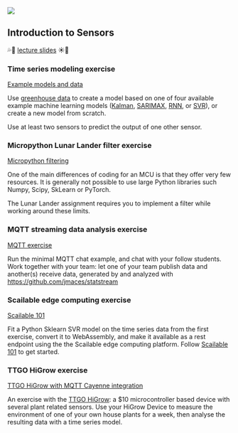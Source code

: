 ![](images/sensor.png)

## Introduction to Sensors

💦🌱 [lecture slides](https://github.com/robinvanemden/sensors/tree/master/_course_slides) ☀🌳

### Time series modeling exercise

[Example models and data](timeseries)

Use [greenhouse data](timeseries/data) to create a model based on one of four available example machine learning models ([Kalman](timeseries/kalman.py), [SARIMAX](timeseries/sarima.py), [RNN](timeseries/pytorch.py), or [SVR](timeseries/svr.py)), or create a new model from scratch. 

Use at least two sensors to predict the output of one other sensor.

### Micropython Lunar Lander filter exercise

[Micropython filtering](micropython)

One of the main differences of coding for an MCU is that they offer very few resources. It is generally not possible to use large Python libraries such Numpy, Scipy, SkLearn or PyTorch.

The Lunar Lander assignment requires you to implement a filter while working around these limits.

### MQTT streaming data analysis exercise

[MQTT exercise](mqtt)

Run the minimal MQTT chat example, and chat with your follow students. Work together with your team: let one of your team publish data and another(s) receive data, generated by and analyzed with https://github.com/jmaces/statstream

### Scailable edge computing exercise

[Scailable 101](https://github.com/scailable/sclbl-tutorials/blob/master/sclbl-101-getting-started/README.md)

Fit a Python Sklearn SVR model on the time series data from the first exercise, convert it to WebAssembly, and make it available as a rest endpoint using the the Scailable edge computing platform. Follow [Scailable 101](https://github.com/scailable/sclbl-tutorials/blob/master/sclbl-101-getting-started/README.md) to get started.

### TTGO HiGrow exercise

[TTGO HiGrow with MQTT Cayenne integration](higrow)

An exercise with the [TTGO HiGrow](https://www.tindie.com/products/ttgo/lilygorttgo-t-higrow/): a $10 microcontroller based device with several plant related sensors. Use your HiGrow Device to measure the environment of one of your own house plants for a week, then analyse the resulting data with a time series model.



